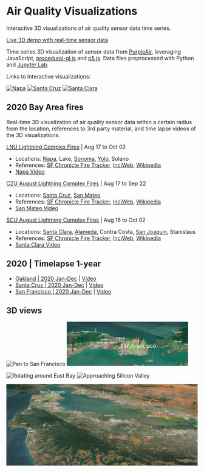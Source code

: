 # Air Quality Visualizations
Interactive 3D visualizations of air quality sensor data time series.

[Live 3D demo with real-time sensor data](https://olwal.github.io/air/3d/)

Time series 3D visualization of sensor data from [PurpleAir](https://purpleair.com/), leveraging JavaScript, [procedural-gl.js](https://github.com/felixpalmer/procedural-gl-js) and [p5.js](https://p5js.org/). Data files preprocessed with Python and [Jupyter Lab](https://jupyter.org/).

Links to interactive visualizations:

[![Napa](media/napa.gif)](https://olwal.github.io/air/3d?location=LNU%20Lightning%20Complex%20Fires&start_date=2020-08-16&end_date=2020-10-03) [![Santa Cruz](media/santa_cruz.gif)](https://olwal.github.io/air/3d?location=Santa%20Cruz&start_date=2020-08-16&end_date=2020-09-23) [![Santa Clara](media/santa_clara.gif)](http://olwal.github.io/air/3d?location=Santa%20Clara&start_date=2020-08-15&end_date=2020-10-03)

## 2020 Bay Area fires
Real-time 3D visualization of air quality sensor data within a certain radius from the location, references to 3rd party material, and time lapse videos of the 3D visualizations.

[LNU Lightning Complex Fires](https://olwal.github.io/air/3d?location=LNU%20Lightning%20Complex%20Fires&start_date=2020-08-16&end_date=2020-10-03) | Aug 17 to Oct 02
- Locations: [Napa](https://olwal.github.io/air/3d?location=Napa&start_date=2020-08-16&end_date=2020-10-11), Lake, [Sonoma](https://olwal.github.io/air/3d?location=Sonoma&start_date=2020-08-16&end_date=2020-10-11), [Yolo](https://olwal.github.io/air/3d?location=Yolo&start_date=2020-08-16&end_date=2020-10-11), Solano
- References: [SF Chronicle Fire Tracker](https://www.sfchronicle.com/projects/california-fire-map/2020-lnu-lightning-complex), [InciWeb](https://inciweb.nwcg.gov/incident/7027/), [Wikipedia](https://en.wikipedia.org/wiki/LNU_Lightning_Complex_fires)
- [Napa Video](https://youtu.be/sms1VZ-AS3k)

[CZU August Lightning Complex Fires](http://olwal.github.io/air/3d?location=CZU%20Lightning%20Complex%20Fires&start_date=2020-08-16&end_date=2020-09-23) | Aug 17 to Sep 22
- Locations: [Santa Cruz](https://olwal.github.io/air/3d?location=Santa%20Cruz&start_date=2020-08-16&end_date=2020-09-23), [San Mateo](https://olwal.github.io/air/3d?location=San%20Mateo&start_date=2020-08-16&end_date=2020-09-23)
- References: [SF Chronicle Fire Tracker](https://www.sfchronicle.com/projects/california-fire-map/2020-cnu-august-lightning-complex), [InciWeb](https://inciweb.nwcg.gov/incident/7028/), [Wikipedia](https://en.wikipedia.org/wiki/CZU_Lightning_Complex_fires)
- [San Mateo Video](https://youtu.be/mKirhChPaWU)

[SCU August Lightning Complex Fires](http://olwal.github.io/air/3d?location=SCU%20Lightning%20Complex%20Fires&start_date=2020-08-15&end_date=2020-10-03) | Aug 16 to Oct 02
- Locations: [Santa Clara](http://olwal.github.io/air/3d?location=Santa%20Clara&start_date=2020-08-15&end_date=2020-10-03), [Alameda](http://olwal.github.io/air/3d?location=Alameda&start_date=2020-08-15&end_date=2020-10-03), Contra Costa, [San Joaquin](http://olwal.github.io/air/3d?location=San%20Joaquin&start_date=2020-08-15&end_date=2020-10-03), Stanislaus
- References: [SF Chronicle Fire Tracker](https://www.sfchronicle.com/projects/california-fire-map/2020-cnu-august-lightning-complex), [InciWeb](https://inciweb.nwcg.gov/incident/7056/), [Wikipedia](https://en.wikipedia.org/wiki/SCU_Lightning_Complex_fires)
- [Santa Clara Video](https://youtu.be/gJdsuwGUNYg)

## 2020 | Timelapse 1-year
- [Oakland | 2020 Jan-Dec](https://olwal.github.io/air/3d/?location=Oakland&start_date=2020-01-01&end_date=2021-01-01) | [Video](https://youtu.be/jxLtuF0n3hA)
- [Santa Cruz | 2020 Jan-Dec](https://olwal.github.io/air/3d/?location=Santa%20Cruz&start_date=2020-01-01&end_date=2021-01-01) | [Video](https://youtu.be/fsbrf3rNnMg)
- [San Francisco | 2020 Jan-Dec](https://olwal.github.io/air/3d/?location=San%20Francisco&start_date=2020-01-01&end_date=2021-01-01) | [Video](https://youtu.be/-bVvzHcI12I)

## 3D views

![Pan to San Francisco](media/sf_pan_to_320.gif) 
![Rotating around San Francisco](media/sf_rotate_320.gif)

![Rotating around East Bay](media/east_bay_rotate_320.gif) 
![Approaching Silicon Valley](media/silicon_valley_approach_320.gif)

![3D visualization of air quality sensor data](media/sensor_data_3d_bay_area.jpg)

